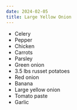 ```yaml
---
date: 2024-02-05
title: Large Yellow Onion
---
```


- Celery
- Pepper
- Chicken
- Carrots
- Parsley
- Green onion
- 3.5 lbs russet potatoes
- Red onion
- Banana
- Large yellow onion
- Tomato paste
- Garlic
